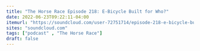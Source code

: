 ```yaml
---
title: "The Horse Race Episode 218: E-Bicycle Built for Who?"
date: 2022-06-23T09:22:11-04:00
itemurl: "https://soundcloud.com/user-72751714/episode-218-e-bicycle-built-for-who"
sites: "soundcloud.com"
tags: ["podcast" , "The Horse Race"]
draft: false
---
```



